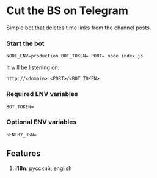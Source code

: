 # Cut the BS on Telegram 

Simple bot that deletes t.me links from the channel posts.

### Start the bot

```
NODE_ENV=production BOT_TOKEN= PORT= node index.js
```

It will be listening on:

```
http://<domain>:<PORT>/<BOT_TOKEN>
```

### Required ENV variables

```
BOT_TOKEN=
```

### Optional ENV variables

```
SENTRY_DSN=
```

## Features

1. **i18n**: русский, english
